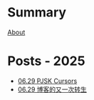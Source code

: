# Summary

[About](me.md)

# Posts - 2025
- [06.29 PJSK Cursors](./POST_2025_06_29_23_06.md)
- [06.29 博客的又一次转生](./POST_2025_06_29_22_25.md)
